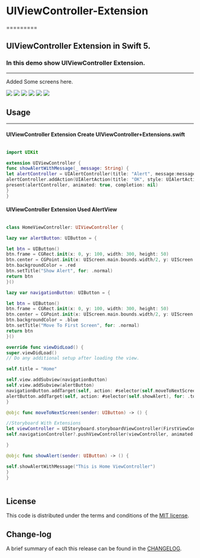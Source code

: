 # UIViewController-Extension

=========

## UIViewController Extension in Swift 5.

### In this demo show UIViewController Extension.

------------
Added Some screens here.

![](https://github.com/pawankv89/UIViewController-Extension/blob/master/images/screen_1.png)
![](https://github.com/pawankv89/UIViewController-Extension/blob/master/images/screen_2.png)
![](https://github.com/pawankv89/UIViewController-Extension/blob/master/images/screen_3.png)
![](https://github.com/pawankv89/UIViewController-Extension/blob/master/images/screen_4.png)
![](https://github.com/pawankv89/UIViewController-Extension/blob/master/images/screen_5.png)
![](https://github.com/pawankv89/UIViewController-Extension/blob/master/images/screen_6.png)




## Usage
------------

#### UIViewController Extension Create UIViewController+Extensions.swift

```swift

import UIKit

extension UIViewController {
func showAlertWithMessage(_ message: String) {
let alertController = UIAlertController(title: "Alert", message:message, preferredStyle: .alert)
alertController.addAction(UIAlertAction(title: "OK", style: UIAlertAction.Style.cancel, handler: nil))
present(alertController, animated: true, completion: nil)
}
}


```

#### UIViewController Extension Used AlertView

```swift

class HomeViewController: UIViewController {

lazy var alertButton: UIButton = {

let btn = UIButton()
btn.frame = CGRect.init(x: 0, y: 100, width: 300, height: 50)
btn.center = CGPoint.init(x: UIScreen.main.bounds.width/2, y: UIScreen.main.bounds.height/4)
btn.backgroundColor = .red
btn.setTitle("Show Alert", for: .normal)
return btn
}()

lazy var navigationButton: UIButton = {

let btn = UIButton()
btn.frame = CGRect.init(x: 0, y: 100, width: 300, height: 50)
btn.center = CGPoint.init(x: UIScreen.main.bounds.width/2, y: UIScreen.main.bounds.height/2)
btn.backgroundColor = .blue
btn.setTitle("Move To First Screen", for: .normal)
return btn
}()

override func viewDidLoad() {
super.viewDidLoad()
// Do any additional setup after loading the view.

self.title = "Home"

self.view.addSubview(navigationButton)
self.view.addSubview(alertButton)
navigationButton.addTarget(self, action: #selector(self.moveToNextScreen), for: .touchUpInside)
alertButton.addTarget(self, action: #selector(self.showAlert), for: .touchUpInside)
}

@objc func moveToNextScreen(sender: UIButton) -> () {

//Storyboard With Extensions
let viewController = UIStoryboard.storyboardViewController(FirstViewController.self)
self.navigationController?.pushViewController(viewController, animated: true)

}

@objc func showAlert(sender: UIButton) -> () {

self.showAlertWithMessage("This is Home ViewController")
}
}



```


## License

This code is distributed under the terms and conditions of the [MIT license](LICENSE).

## Change-log

A brief summary of each this release can be found in the [CHANGELOG](CHANGELOG.mdown). 
